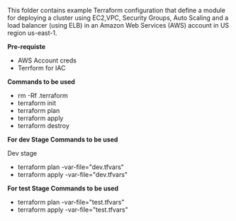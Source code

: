 
This folder contains example Terraform configuration that define a module for deploying a cluster using EC2,VPC, Security Groups, Auto Scaling and a load balancer (using ELB) in an Amazon Web Services (AWS) account in US region us-east-1. 

**Pre-requiste**

  - AWS Account creds
  - Terrform for IAC

**Commands to be used**

  - rm -Rf .terraform
  - terraform init 
  - terraform plan 
  - terraform apply 
  - terraform destroy
  
 **For dev Stage Commands to be used**
 
 Dev stage
  
  - terraform plan -var-file="dev.tfvars"
  - terraform apply -var-file="dev.tfvars"
  
  **For test Stage Commands to be used**
 
  - terraform plan -var-file="test.tfvars"
  - terraform apply -var-file="test.tfvars"
 

